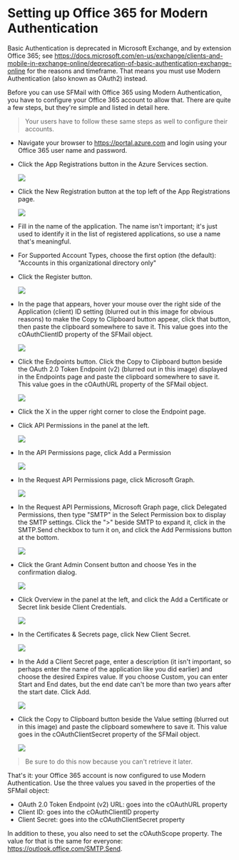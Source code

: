 # Setting up Office 365 for Modern Authentication

Basic Authentication is deprecated in Microsoft Exchange, and by extension Office 365; see https://docs.microsoft.com/en-us/exchange/clients-and-mobile-in-exchange-online/deprecation-of-basic-authentication-exchange-online for the reasons and timeframe. That means you must use Modern Authentication (also known as OAuth2) instead.

Before you can use SFMail with Office 365 using Modern Authentication, you have to configure your Office 365 account to allow that. There are quite a few steps, but they're simple and listed in detail here.

> Your users have to follow these same steps as well to configure their accounts.

* Navigate your browser to https://portal.azure.com and login using your Office 365 user name and password.

* Click the App Registrations button in the Azure Services section.

    ![](o365-1.png)

* Click the New Registration button at the top left of the App Registrations page.

    ![](o365-2.png)

* Fill in the name of the application. The name isn't important; it's just used to identify it in the list of registered applications, so use a name that's meaningful.

* For Supported Account Types, choose the first option (the default): "Accounts in this organizational directory only"

* Click the Register button.

    ![](o365-3.png)

* In the page that appears, hover your mouse over the right side of the Application (client) ID setting (blurred out in this image for obvious reasons) to make the Copy to Clipboard button appear, click that button, then paste the clipboard somewhere to save it. This value goes into the cOAuthClientID property of the SFMail object.

    ![](o365-4.png)

* Click the Endpoints button. Click the Copy to Clipboard button beside the OAuth 2.0 Token Endpoint (v2) (blurred out in this image) displayed in the Endpoints page and paste the clipboard somewhere to save it. This value goes in the cOAuthURL property of the SFMail object.

    ![](o365-5.png)

* Click the X in the upper right corner to close the Endpoint page.

* Click API Permissions in the panel at the left.

    ![](o365-6.png)

* In the API Permissions page, click Add a Permission

    ![](o365-7.png)

* In the Request API Permissions page, click Microsoft Graph.

    ![](o365-8.png)

* In the Request API Permissions, Microsoft Graph page, click Delegated Permissions, then type "SMTP" in the Select Permission box to display the SMTP settings. Click the ">" beside SMTP to expand it, click in the SMTP.Send checkbox to turn it on, and click the Add Permissions button at the bottom.

    ![](o365-9.png)

* Click the Grant Admin Consent button and choose Yes in the confirmation dialog.

    ![](o365-10.png)

* Click Overview in the panel at the left, and click the Add a Certificate or Secret link beside Client Credentials.

    ![](o365-12.png)

* In the Certificates & Secrets page, click New Client Secret.

    ![](o365-13.png)

* In the Add a Client Secret page, enter a description (it isn't important, so perhaps enter the name of the application like you did earlier) and choose the desired Expires value. If you choose Custom, you can enter Start and End dates, but the end date can't be more than two years after the start date. Click Add.

    ![](o365-14.png)

* Click the Copy to Clipboard button beside the Value setting (blurred out in this image) and paste the clipboard somewhere to save it. This value goes in the cOAuthClientSecret property of the SFMail object.

    ![](o365-15.png)

> Be sure to do this now because you can't retrieve it later.

That's it: your Office 365 account is now configured to use Modern Authentication. Use the three values you saved in the properties of the SFMail object:

* OAuth 2.0 Token Endpoint (v2) URL: goes into the cOAuthURL property
* Client ID: goes into the cOAuthClientID property
* Client Secret: goes into the cOAuthClientSecret property

In addition to these, you also need to set the cOAuthScope property. The value for that is the same for everyone: https://outlook.office.com/SMTP.Send.